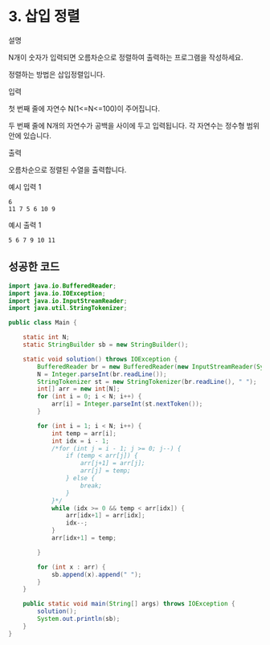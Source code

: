 # 3. 삽입 정렬

설명

N개이 숫자가 입력되면 오름차순으로 정렬하여 출력하는 프로그램을 작성하세요.

정렬하는 방법은 삽입정렬입니다.



입력

첫 번째 줄에 자연수 N(1<=N<=100)이 주어집니다.

두 번째 줄에 N개의 자연수가 공백을 사이에 두고 입력됩니다. 각 자연수는 정수형 범위 안에 있습니다.



출력

오름차순으로 정렬된 수열을 출력합니다.



예시 입력 1 

```
6
11 7 5 6 10 9
```

예시 출력 1

```
5 6 7 9 10 11
```



## 성공한 코드

~~~java
import java.io.BufferedReader;
import java.io.IOException;
import java.io.InputStreamReader;
import java.util.StringTokenizer;

public class Main {

    static int N;
    static StringBuilder sb = new StringBuilder();

    static void solution() throws IOException {
        BufferedReader br = new BufferedReader(new InputStreamReader(System.in));
        N = Integer.parseInt(br.readLine());
        StringTokenizer st = new StringTokenizer(br.readLine(), " ");
        int[] arr = new int[N];
        for (int i = 0; i < N; i++) {
            arr[i] = Integer.parseInt(st.nextToken());
        }

        for (int i = 1; i < N; i++) {
            int temp = arr[i];
            int idx = i - 1;
            /*for (int j = i - 1; j >= 0; j--) {
                if (temp < arr[j]) {
                    arr[j+1] = arr[j];
                    arr[j] = temp;
                } else {
                    break;
                }
            }*/
            while (idx >= 0 && temp < arr[idx]) {
                arr[idx+1] = arr[idx];
                idx--;
            }
            arr[idx+1] = temp;

        }

        for (int x : arr) {
            sb.append(x).append(" ");
        }
    }

    public static void main(String[] args) throws IOException {
        solution();
        System.out.println(sb);
    }
}
~~~

